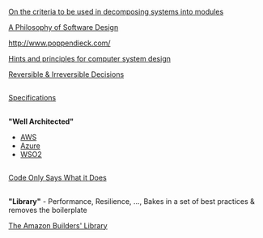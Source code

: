 [On the criteria to be used in decomposing systems into modules](https://blog.acolyer.org/2016/09/05/on-the-criteria-to-be-used-in-decomposing-systems-into-modules/)

[A Philosophy of Software Design](https://www.amazon.com/Philosophy-Software-Design-John-Ousterhout/dp/1732102201)

http://www.poppendieck.com/

[Hints and principles for computer system design](https://www.microsoft.com/en-us/research/uploads/prod/2019/09/Hints-137-short.pdf)

[Reversible & Irreversible Decisions](https://www.bredemeyer.com/whatis.htm)

##

[Specifications](../System/Specs.md)


##

**"Well Architected"**

* [AWS](https://aws.amazon.com/architecture)
* [Azure](https://azure.microsoft.com/en-us/blog/introducing-the-microsoft-azure-wellarchitected-framework/)
* [WSO2](https://github.com/wso2/reference-architecture)

##

[Code Only Says What it Does](https://brooker.co.za/blog/2020/06/23/code.html)

##

**"Library"** - Performance, Resilience, ..., Bakes in a set of best practices & removes the boilerplate

[The Amazon Builders' Library](https://aws.amazon.com/builders-library/)



